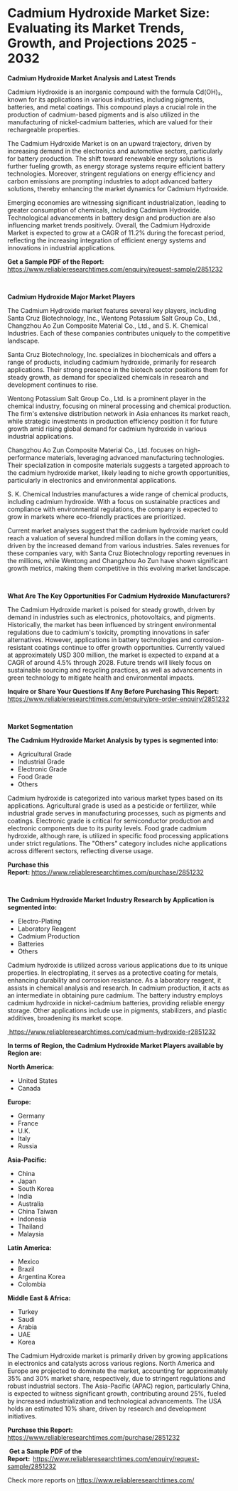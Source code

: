 <p><h1>Cadmium Hydroxide Market Size: Evaluating its Market Trends, Growth, and Projections 2025 - 2032</h1></p><p><strong>Cadmium Hydroxide Market Analysis and Latest Trends</strong></p>
<p><p>Cadmium Hydroxide is an inorganic compound with the formula Cd(OH)₂, known for its applications in various industries, including pigments, batteries, and metal coatings. This compound plays a crucial role in the production of cadmium-based pigments and is also utilized in the manufacturing of nickel-cadmium batteries, which are valued for their rechargeable properties.</p><p>The Cadmium Hydroxide Market is on an upward trajectory, driven by increasing demand in the electronics and automotive sectors, particularly for battery production. The shift toward renewable energy solutions is further fueling growth, as energy storage systems require efficient battery technologies. Moreover, stringent regulations on energy efficiency and carbon emissions are prompting industries to adopt advanced battery solutions, thereby enhancing the market dynamics for Cadmium Hydroxide.</p><p>Emerging economies are witnessing significant industrialization, leading to greater consumption of chemicals, including Cadmium Hydroxide. Technological advancements in battery design and production are also influencing market trends positively. Overall, the Cadmium Hydroxide Market is expected to grow at a CAGR of 11.2% during the forecast period, reflecting the increasing integration of efficient energy systems and innovations in industrial applications.</p></p>
<p><strong>Get a Sample PDF of the Report:&nbsp;</strong> <a href="https://www.reliableresearchtimes.com/enquiry/request-sample/2851232?utm_campaign=2938&utm_medium=2&utm_source=Github&utm_content=ia&utm_term=11032025&utm_id=cadmium-hydroxide">https://www.reliableresearchtimes.com/enquiry/request-sample/2851232</a></p>
<p>&nbsp;</p>
<p><strong>Cadmium Hydroxide Major Market Players</strong></p>
<p><p>The Cadmium Hydroxide market features several key players, including Santa Cruz Biotechnology, Inc., Wentong Potassium Salt Group Co., Ltd., Changzhou Ao Zun Composite Material Co., Ltd., and S. K. Chemical Industries. Each of these companies contributes uniquely to the competitive landscape.</p><p>Santa Cruz Biotechnology, Inc. specializes in biochemicals and offers a range of products, including cadmium hydroxide, primarily for research applications. Their strong presence in the biotech sector positions them for steady growth, as demand for specialized chemicals in research and development continues to rise.</p><p>Wentong Potassium Salt Group Co., Ltd. is a prominent player in the chemical industry, focusing on mineral processing and chemical production. The firm's extensive distribution network in Asia enhances its market reach, while strategic investments in production efficiency position it for future growth amid rising global demand for cadmium hydroxide in various industrial applications.</p><p>Changzhou Ao Zun Composite Material Co., Ltd. focuses on high-performance materials, leveraging advanced manufacturing technologies. Their specialization in composite materials suggests a targeted approach to the cadmium hydroxide market, likely leading to niche growth opportunities, particularly in electronics and environmental applications.</p><p>S. K. Chemical Industries manufactures a wide range of chemical products, including cadmium hydroxide. With a focus on sustainable practices and compliance with environmental regulations, the company is expected to grow in markets where eco-friendly practices are prioritized.</p><p>Current market analyses suggest that the cadmium hydroxide market could reach a valuation of several hundred million dollars in the coming years, driven by the increased demand from various industries. Sales revenues for these companies vary, with Santa Cruz Biotechnology reporting revenues in the millions, while Wentong and Changzhou Ao Zun have shown significant growth metrics, making them competitive in this evolving market landscape.</p></p>
<p>&nbsp;</p>
<p><strong>What Are The Key Opportunities For Cadmium Hydroxide Manufacturers?</strong></p>
<p><p>The Cadmium Hydroxide market is poised for steady growth, driven by demand in industries such as electronics, photovoltaics, and pigments. Historically, the market has been influenced by stringent environmental regulations due to cadmium's toxicity, prompting innovations in safer alternatives. However, applications in battery technologies and corrosion-resistant coatings continue to offer growth opportunities. Currently valued at approximately USD 300 million, the market is expected to expand at a CAGR of around 4.5% through 2028. Future trends will likely focus on sustainable sourcing and recycling practices, as well as advancements in green technology to mitigate health and environmental impacts.</p></p>
<p><strong>Inquire or Share Your Questions If Any Before Purchasing This Report:</strong> <a href="https://www.reliableresearchtimes.com/enquiry/pre-order-enquiry/2851232?utm_campaign=2938&utm_medium=2&utm_source=Github&utm_content=ia&utm_term=11032025&utm_id=cadmium-hydroxide">https://www.reliableresearchtimes.com/enquiry/pre-order-enquiry/2851232</a></p>
<p>&nbsp;</p>
<p><strong>Market Segmentation</strong></p>
<p><strong>The Cadmium Hydroxide Market Analysis by types is segmented into:</strong></p>
<p><ul><li>Agricultural Grade</li><li>Industrial Grade</li><li>Electronic Grade</li><li>Food Grade</li><li>Others</li></ul></p>
<p><p>Cadmium hydroxide is categorized into various market types based on its applications. Agricultural grade is used as a pesticide or fertilizer, while industrial grade serves in manufacturing processes, such as pigments and coatings. Electronic grade is critical for semiconductor production and electronic components due to its purity levels. Food grade cadmium hydroxide, although rare, is utilized in specific food processing applications under strict regulations. The "Others" category includes niche applications across different sectors, reflecting diverse usage.</p></p>
<p><strong>Purchase this Report:&nbsp;</strong><a href="https://www.reliableresearchtimes.com/purchase/2851232?utm_campaign=2938&utm_medium=2&utm_source=Github&utm_content=ia&utm_term=11032025&utm_id=cadmium-hydroxide">https://www.reliableresearchtimes.com/purchase/2851232</a></p>
<p>&nbsp;</p>
<p><strong>The Cadmium Hydroxide Market Industry Research by Application is segmented into:</strong></p>
<p><ul><li>Electro-Plating</li><li>Laboratory Reagent</li><li>Cadmium Production</li><li>Batteries</li><li>Others</li></ul></p>
<p><p>Cadmium hydroxide is utilized across various applications due to its unique properties. In electroplating, it serves as a protective coating for metals, enhancing durability and corrosion resistance. As a laboratory reagent, it assists in chemical analysis and research. In cadmium production, it acts as an intermediate in obtaining pure cadmium. The battery industry employs cadmium hydroxide in nickel-cadmium batteries, providing reliable energy storage. Other applications include use in pigments, stabilizers, and plastic additives, broadening its market scope.</p></p>
<p><a href="https://www.reliableresearchtimes.com/cadmium-hydroxide-r2851232?utm_campaign=2938&utm_medium=2&utm_source=Github&utm_content=ia&utm_term=11032025&utm_id=cadmium-hydroxide">&nbsp;https://www.reliableresearchtimes.com/cadmium-hydroxide-r2851232</a></p>
<p><strong>In terms of Region, the Cadmium Hydroxide Market Players available by Region are:</strong></p>
<p>
    <p> <strong> North America: </strong>
        <ul>
            <li>United States</li>
            <li>Canada</li>
        </ul>
        </p> 
    <p> <strong> Europe: </strong>
        <ul>
            <li>Germany</li>
            <li>France</li>
            <li>U.K.</li>
            <li>Italy</li>
            <li>Russia</li>
        </ul>
        </p> 
    <p> <strong> Asia-Pacific: </strong>
        <ul>
            <li>China</li>
            <li>Japan</li>
            <li>South Korea</li>
            <li>India</li>
            <li>Australia</li>
            <li>China Taiwan</li>
            <li>Indonesia</li>
            <li>Thailand</li>
            <li>Malaysia</li>
        </ul>
        </p> 
    <p> <strong> Latin America: </strong>
        <ul>
            <li>Mexico</li>
            <li>Brazil</li>
            <li>Argentina Korea</li>
            <li>Colombia</li>
        </ul>
        </p> 
    <p> <strong> Middle East & Africa: </strong>
        <ul>
            <li>Turkey</li>
            <li>Saudi</li>
            <li>Arabia</li>
            <li>UAE</li>
            <li>Korea</li>
        </ul>
    </p>
    </p>
<p><p>The Cadmium Hydroxide market is primarily driven by growing applications in electronics and catalysts across various regions. North America and Europe are projected to dominate the market, accounting for approximately 35% and 30% market share, respectively, due to stringent regulations and robust industrial sectors. The Asia-Pacific (APAC) region, particularly China, is expected to witness significant growth, contributing around 25%, fueled by increased industrialization and technological advancements. The USA holds an estimated 10% share, driven by research and development initiatives.</p></p>
<p><strong>Purchase this Report: </strong><a href="https://www.reliableresearchtimes.com/purchase/2851232?utm_campaign=2938&utm_medium=2&utm_source=Github&utm_content=ia&utm_term=11032025&utm_id=cadmium-hydroxide">https://www.reliableresearchtimes.com/purchase/2851232</a></p>
<p>&nbsp;<strong>Get a Sample PDF of the Report:&nbsp;&nbsp;</strong><a href="https://www.reliableresearchtimes.com/enquiry/request-sample/2851232?utm_campaign=2938&utm_medium=2&utm_source=Github&utm_content=ia&utm_term=11032025&utm_id=cadmium-hydroxide">https://www.reliableresearchtimes.com/enquiry/request-sample/2851232</a></p>
<p><strong></strong></p>
<p>Check more reports on <a href="https://www.reliableresearchtimes.com/?utm_campaign=2938&utm_medium=2&utm_source=Github&utm_content=ia&utm_term=11032025&utm_id=cadmium-hydroxide">https://www.reliableresearchtimes.com/</a></p>